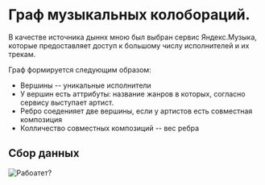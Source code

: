 # Граф музыкальных колобораций.
В качестве источника дыннх мною был выбран сервис Яндекс.Музыка, которые предоставляет доступ к большому числу исполнителей и их трекам.

Граф формируется следующим образом:
 - Вершины --  уникальные исполнители
 - У вершин есть аттрибуты: название жанров в которых, согласно сервису выступает артист.
 - Ребро соеденияет две вершины, если у артистов есть совместная композиция
 - Колличество совместных композиций -- вес ребра
 ## Сбор данных
![Рабоатет?](https://i.ibb.co/MBQnb9d/Screenshot-2020-03-18-at-22-59-52.png)
